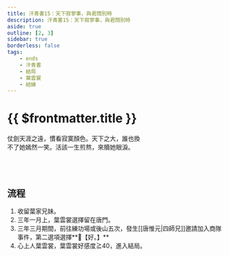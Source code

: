 ```yaml
---
title: 汗青書15：天下寂寥事，與君闊別時
description: 汗青書15：天下寂寥事，與君闊別時
aside: true
outline: [2, 3]
sidebar: true
borderless: false
tags:
    - ends
    - 汗青書
    - 結局
    - 葉雲裳
    - 結緣
---
```


# {{ $frontmatter.title }}

<EndBackground no=15 title="天下寂寥事，與君闊別時">
仗劍天涯之遠，慣看寂寞顏色。天下之大，誰也換<br>
不了她嫣然一笑。活該一生煎熬，來贖她眼淚。<br>
<br>
<br>
<br>
</EndBackground>

## 流程
1. 收留葉家兄妹。
2. 三年一月上，<Girl2Icon>葉雲裳</Girl2Icon>選擇留在唐門。
3. 三年三月期間，前往練功場或後山五次，發生[[唐惟元|四師兄]]邀請加入商隊事件，第二選項選擇**📖【好。】**
4. 心上人<Girl2Icon>葉雲裳</Girl2Icon>，葉雲裳好感度≧40，進入結局。
